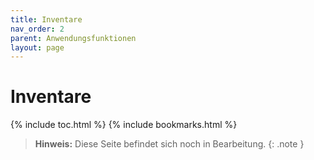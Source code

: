 ```yaml
---
title: Inventare
nav_order: 2
parent: Anwendungsfunktionen
layout: page
---
```


# Inventare
{% include toc.html %}
{% include bookmarks.html %}

> **Hinweis:** Diese Seite befindet sich noch in Bearbeitung.
{: .note }
